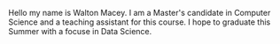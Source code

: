 Hello my name is Walton Macey. I am a Master's candidate in Computer Science and a teaching 
assistant for this course. I hope to graduate this Summer with a focuse in Data Science. 
